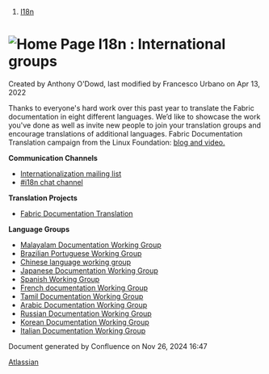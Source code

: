 1. [I18n](index.html)

# ![Home Page](images/icons/contenttypes/home_page_16.png) I18n : International groups

Created by Anthony O'Dowd, last modified by Francesco Urbano on Apr 13, 2022

Thanks to everyone's hard work over this past year to translate the Fabric documentation in eight different languages. We’d like to showcase the work you've done as well as invite new people to join your translation groups and encourage translations of additional languages. Fabric Documentation Translation campaign from the Linux Foundation: [blog and video.](https://www.hyperledger.org/blog/2021/03/02/translating-hyperledger-fabric-documentation-into-multiple-languages)

**Communication Channels**

- [Internationalization mailing list](https://lists.hyperledger.org/g/internationalization)
- [#i18n chat channel](https://discord.com/channels/905194001349627914/963703552352587786)

**Translation Projects**

- [Fabric Documentation Translation](https://hyperledger-fabric.readthedocs.io/en/release-2.2/international_languages.html)

**Language Groups**

- [Malayalam Documentation Working Group](Malayalam-Documentation--Working-Group_22970399.html)
- [Brazilian Portuguese Working Group](Brazilian-Portuguese-Working-Group_22970417.html)
- [Chinese language working group](Chinese-language-working-group_22970438.html)
- [Japanese Documentation Working Group](Japanese-Documentation-Working-Group_22970444.html)
- [Spanish Working Group](Spanish-Working-Group_22970479.html)
- [French documentation Working Group](French-documentation-Working-Group_22970505.html)
- [Tamil Documentation Working Group](Tamil-Documentation-Working-Group_22970668.html)
- [Arabic Documentation Working Group](Arabic-Documentation-Working-Group_22970754.html)
- [Russian Documentation Working Group](Russian-Documentation-Working-Group_22970806.html)
- [Korean Documentation Working Group](Korean-Documentation-Working-Group_22970826.html)
- [Italian Documentation Working Group](Italian-Documentation-Working-Group_22970868.html)

Document generated by Confluence on Nov 26, 2024 16:47

[Atlassian](http://www.atlassian.com/)
